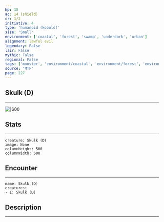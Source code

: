 ```yaml
---
hp: 18
ac: 14 (shield)
cr: 1/2
initiative: 4
type: 'humanoid (kobold)'    
size: 'Small'
environment: ['coastal', 'forest', 'swamp', 'underdark', 'urban']
alignment: lawful evil
legendary: False
lair: False
mythic: False
regional: False
tags: ['monster', 'environment/coastal', 'environment/forest', 'environment/swamp', 'environment/underdark', 'environment/urban']
source: "MTF"
page: 227
---
```


## Skulk (D)
---

![|600](D:/Program%20Files/5e.tools/img/bestiary/MTF/Skulk.jpg)

## Stats
---

```statblock
creature: Skulk (D)
image: None
columnHeight: 500
columnWidth: 500
```

## Encounter
---

```encounter-table
name: Skulk (D)
creatures:
- 1: Skulk (D)
```

## Description
---




